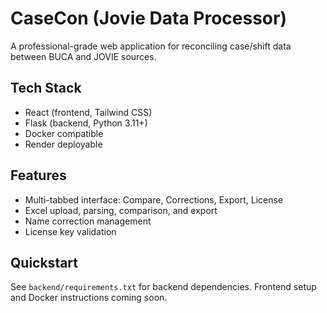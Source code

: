 # CaseCon (Jovie Data Processor)

A professional-grade web application for reconciling case/shift data between BUCA and JOVIE sources.

## Tech Stack
- React (frontend, Tailwind CSS)
- Flask (backend, Python 3.11+)
- Docker compatible
- Render deployable

## Features
- Multi-tabbed interface: Compare, Corrections, Export, License
- Excel upload, parsing, comparison, and export
- Name correction management
- License key validation

## Quickstart
See `backend/requirements.txt` for backend dependencies.
Frontend setup and Docker instructions coming soon.
